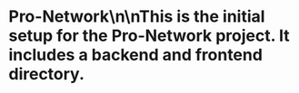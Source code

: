 # Pro-Network\n\nThis is the initial setup for the Pro-Network project. It includes a backend and frontend directory.
